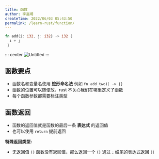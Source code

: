 ```yaml
---
title: 函数
author: 李嘉明
createTime: 2022/06/03 05:43:50
permalink: /learn-rust/function/
---
```


```rust
fn add(i: i32, j: i32) -> i32 {
  i + j
 }
```

::: center
![Untitled](/images/rust-untitled.png)
:::

## 函数要点

- 函数名和变量名使用 **蛇形命名法** 例如 `fn add_two() -> {}`
- 函数的位置可以随便放，rust 不关心我们在哪里定义了函数
- 每个函数参数都需要标注类型

## 函数返回

- 函数的返回值就是函数的最后一条 **表达式** 的返回值
- 也可以使用 `return` 提前返回

**特殊返回类型:**

- 无返回值 `()`
  函数没有返回值，那么返回一个 `()`
  通过 `;` 结尾的表达式返回 `()`
